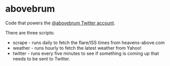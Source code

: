 abovebrum
=========

Code that powers the [@abovebrum Twitter account](https://twitter.com/abovebrum).

There are three scripts:

* scrape - runs daily to fetch the flare/ISS times from heavens-above.com
* weather - runs hourly to fetch the latest weather from Yahoo!
* twitter - runs every five minutes to see if something is coming up that needs to be sent to Twitter.
